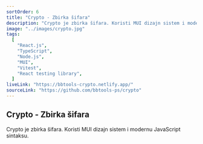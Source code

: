 ```yaml
---
sortOrder: 6
title: "Crypto - Zbirka šifara"
description: "Crypto je zbirka šifara. Koristi MUI dizajn sistem i modernu JavaScript sintaksu."
image: "../images/crypto.jpg"
tags:
  [
    "React.js",
    "TypeScript",
    "Node.js",
    "MUI",
    "Vitest",
    "React testing library",
  ]
liveLink: "https://bbtools-crypto.netlify.app/"
sourceLink: "https://github.com/bbtools-ps/crypto"
---
```


## Crypto - Zbirka šifara

Crypto je zbirka šifara. Koristi MUI dizajn sistem i modernu JavaScript sintaksu.
